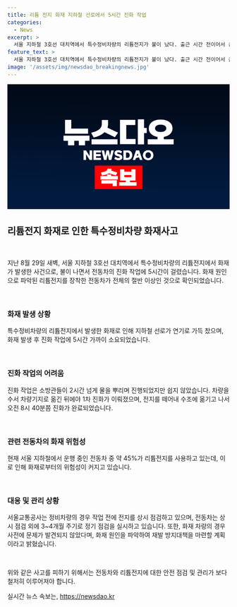 ```yaml
---
title: 리튬 전지 화재 지하철 선로에서 5시간 진화 작업
categories:
  - News
excerpt: >
  서울 지하철 3호선 대치역에서 특수정비차량의 리튬전지가 불이 났다. 출근 시간 전이어서 큰 불편은 없었지만 진화에 5시간이 걸렸고, 전동차의 절반 이상이 해당 전지를 장착했다. 화재는 인명 피해는 없었지만 시민들의 걱정을 샀고, 대치역에서 무정차 통과가 있었다. 이에 대한 적극적인 관리와 대책이 필요하다는 의견이 나오고 있다. KBS뉴스 이원희입니다.
feature_text: >
  서울 지하철 3호선 대치역에서 특수정비차량의 리튬전지가 불이 났다. 출근 시간 전이어서 큰 불편은 없었지만 진화에 5시간이 걸렸고, 전동차의 절반 이상이 해당 전지를 장착했다. 화재는 인명 피해는 없었지만 시민들의 걱정을 샀고, 대치역에서 무정차 통과가 있었다. 이에 대한 적극적인 관리와 대책이 필요하다는 의견이 나오고 있다. KBS뉴스 이원희입니다.
image: '/assets/img/newsdao_breakingnews.jpg'
---
```


<p><img src="/assets/img/newsdao_breakingnews.jpg" alt="pcversion 속보" /></p>

<h2 data-ke-size="size26">리튬전지 화재로 인한 특수정비차량 화재사고</h2>

<p data-ke-size="size16">&nbsp;</p>

<p>지난 8월 29일 새벽, 서울 지하철 3호선 대치역에서 특수정비차량의 리튬전지에서 화재가 발생한 사건으로, 불이 나면서 전동차의 진화 작업에 5시간이 걸렸습니다. 화재 원인으로 파악된 리튬전지를 장착한 전동차가 전체의 절반 이상인 것으로 확인되었습니다.</p>

<p data-ke-size="size16">&nbsp;</p>

<h3>화재 발생 상황</h3>

<p data-ke-size="size16">특수정비차량의 리튬전지에서 발생한 화재로 인해 지하철 선로가 연기로 가득 찼으며, 화재 발생 후 진화 작업에 5시간 가까이 소요되었습니다.</p>

<p data-ke-size="size16">&nbsp;</p>

<h3>진화 작업의 어려움</h3>

<p data-ke-size="size16">진화 작업은 소방관들이 2시간 넘게 물을 뿌리며 진행되었지만 쉽지 않았습니다. 차량을 수서 차량기지로 옮긴 뒤에야 1차 진화가 이뤄졌으며, 전지를 떼어내 수조에 옮기고 나서 오전 8시 40분쯤 진화가 완료되었습니다.</p>

<p data-ke-size="size16">&nbsp;</p>

<h3>관련 전동차의 화재 위험성</h3>

<p data-ke-size="size16">현재 서울 지하철에서 운행 중인 전동차 중 약 45%가 리튬전지를 사용하고 있는데, 이로 인해 화재로부터의 위험성이 커지고 있습니다.</p>

<p data-ke-size="size16">&nbsp;</p>

<h3>대응 및 관리 상황</h3>

<p data-ke-size="size16">서울교통공사는 정비차량의 경우 작업 전에 전지를 상시 점검하고 있으며, 전동차는 상시 점검 외에 3~4개월 주기로 정기 점검을 실시하고 있습니다. 또한, 화재 차량의 경우 사전에 문제가 발견되지 않았다며, 화재 원인을 파악하여 재발 방지대책을 마련할 계획이라고 밝혔습니다.</p>

<p data-ke-size="size16">&nbsp;</p>

<p>위와 같은 사고를 피하기 위해서는 전동차와 리튬전지에 대한 안전 점검 및 관리가 보다 철저히 이루어져야 합니다.</p>
실시간 뉴스 속보는, <a href="https://newsdao.kr" rel="dofollow">https://newsdao.kr</a>


